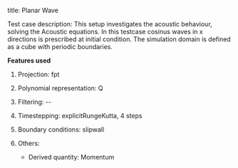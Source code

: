 title: Planar Wave 

Test case description: This setup investigates the acoustic behaviour, solving the Acoustic equations. 
In this testcase cosinus waves in x directions is prescribed at initial condition. The simulation
domain is defined as a cube with periodic boundaries.

**Features used**

1. Projection: fpt

2. Polynomial representation: Q

3. Filtering: -- 

4. Timestepping: explicitRungeKutta, 4 steps 

5. Boundary conditions: slipwall 

6. Others: 
   - Derived quantity: Momentum
